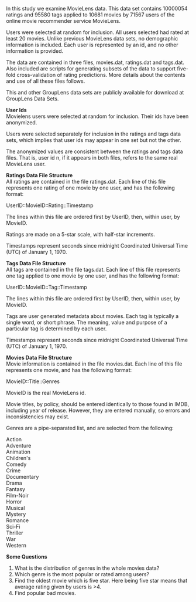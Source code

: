 In this study we examine MovieLens data. This data set contains 10000054 ratings and 95580 tags applied to 10681 movies by 71567 users of the online movie recommender service MovieLens.

Users were selected at random for inclusion. All users selected had rated at least 20 movies. Unlike previous MovieLens data sets, no demographic information is included. Each user is represented by an id, and no other information is provided.

The data are contained in three files, movies.dat, ratings.dat and tags.dat. Also included are scripts for generating subsets of the data to support five-fold cross-validation of rating predictions. More details about the contents and use of all these files follows.

This and other GroupLens data sets are publicly available for download at GroupLens Data Sets.

**User Ids**\
Movielens users were selected at random for inclusion. Their ids have been anonymized.

Users were selected separately for inclusion in the ratings and tags data sets, which implies that user ids may appear in one set but not the other.

The anonymized values are consistent between the ratings and tags data files. That is, user id n, if it appears in both files, refers to the same real MovieLens user.

**Ratings Data File Structure**\
All ratings are contained in the file ratings.dat. Each line of this file represents one rating of one movie by one user, and has the following format:

UserID::MovieID::Rating::Timestamp

The lines within this file are ordered first by UserID, then, within user, by MovieID.

Ratings are made on a 5-star scale, with half-star increments.

Timestamps represent seconds since midnight Coordinated Universal Time (UTC) of January 1, 1970.

**Tags Data File Structure**\
All tags are contained in the file tags.dat. Each line of this file represents one tag applied to one movie by one user, and has the following format:

UserID::MovieID::Tag::Timestamp

The lines within this file are ordered first by UserID, then, within user, by MovieID.

Tags are user generated metadata about movies. Each tag is typically a single word, or short phrase. The meaning, value and purpose of a particular tag is determined by each user.

Timestamps represent seconds since midnight Coordinated Universal Time (UTC) of January 1, 1970.

**Movies Data File Structure**\
Movie information is contained in the file movies.dat. Each line of this file represents one movie, and has the following format:

MovieID::Title::Genres

MovieID is the real MovieLens id.

Movie titles, by policy, should be entered identically to those found in IMDB, including year of release. However, they are entered manually, so errors and inconsistencies may exist.

Genres are a pipe-separated list, and are selected from the following:

Action\
Adventure\
Animation\
Children's\
Comedy\
Crime\
Documentary\
Drama\
Fantasy\
Film-Noir\
Horror\
Musical\
Mystery\
Romance\
Sci-Fi\
Thriller\
War\
Western

**Some Questions**

1. What is the distribution of genres in the whole movies data?
2. Which genre is the most popular or rated among users?
3. Find the oldest movie which is five star. Here being five star means that average rating given by users is >4.
4. Find popular bad movies.


